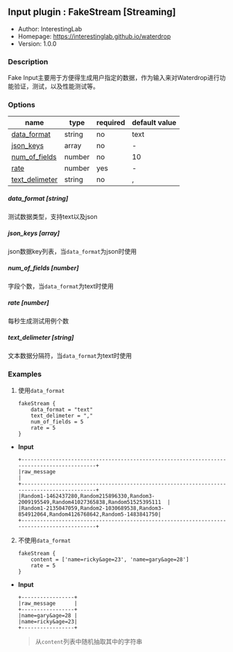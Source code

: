 ## Input plugin : FakeStream [Streaming]

* Author: InterestingLab
* Homepage: https://interestinglab.github.io/waterdrop
* Version: 1.0.0

### Description

Fake Input主要用于方便得生成用户指定的数据，作为输入来对Waterdrop进行功能验证，测试，以及性能测试等。

### Options

| name | type | required | default value |
| --- | --- | --- | --- |
| [data_format](#data_format-string) | string | no | text |
| [json_keys](#json_keys-array) | array | no | - |
| [num_of_fields](#num_of_fields-number) | number | no | 10 |
| [rate](#rate-number) | number | yes | - |
| [text_delimeter](#text_delimeter-string) | string | no | , |

##### data_format [string]

测试数据类型，支持text以及json

##### json_keys [array]

json数据key列表，当`data_format`为json时使用

##### num_of_fields [number]

字段个数，当`data_format`为text时使用

##### rate [number]

每秒生成测试用例个数

##### text_delimeter [string]

文本数据分隔符，当`data_format`为text时使用

### Examples

1. 使用`data_format`

    ```
    fakeStream {
        data_format = "text"
        text_delimeter = ","
        num_of_fields = 5
        rate = 5
    }
    ```

* **Input**

    ```
    +-------------------------------------------------------------------------------------------+
    |raw_message                                                                                |
    +-------------------------------------------------------------------------------------------+
    |Random1-1462437280,Random215896330,Random3-2009195549,Random41027365838,Random51525395111  |
    |Random1-2135047059,Random2-1030689538,Random3-854912064,Random4126768642,Random5-1483841750|
    +-------------------------------------------------------------------------------------------+
    ```


2. 不使用`data_format`

    ```
    fakeStream {
        content = ['name=ricky&age=23', 'name=gary&age=28']
        rate = 5
    }
    ```

* **Input**

    ```
    +-----------------+
    |raw_message      |
    +-----------------+
    |name=gary&age=28 |
    |name=ricky&age=23|
    +-----------------+
    ```

    > 从`content`列表中随机抽取其中的字符串
